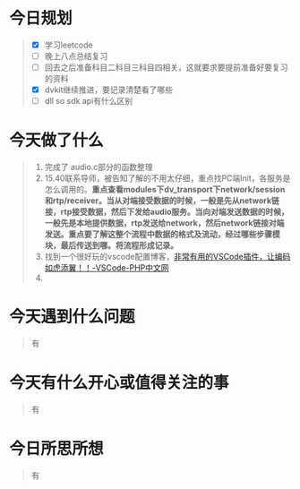 # 今日规划

> - [X] 学习leetcode
> - [ ] 晚上八点总结复习
> - [ ] 回去之后准备科目二科目三科目四相关，这就要求要提前准备好要复习的资料
> - [X] dvkit继续推进，要记录清楚看了哪些
> - [ ] dll so sdk api有什么区别

# 今天做了什么

> 1. 完成了 audio.c部分的函数整理
> 2. 15.40联系导师，被告知了解的不用太仔细，重点找PC端Init，各服务是怎么调用的。**重点查看modules下dv_transport下network/session和rtp/receiver。当从对端接受数据的时候，一般是先从network链接，rtp接受数据，然后下发给audio服务。当向对端发送数据的时候，一般先是本地提供数据，rtp发送给network，然后network链接对端发送。重点要了解这整个流程中数据的格式及流动，经过哪些步骤模块，最后传送到哪。将流程形成记录。**
> 3. 找到一个很好玩的vscode配置博客，[非常有用的VSCode插件，让编码如虎添翼！！-VSCode-PHP中文网](https://www.php.cn/tool/vscode/474733.html)
> 4. 

# 今天遇到什么问题

> 有

# 今天有什么开心或值得关注的事

> 有

# 今日所思所想

> 有
>
